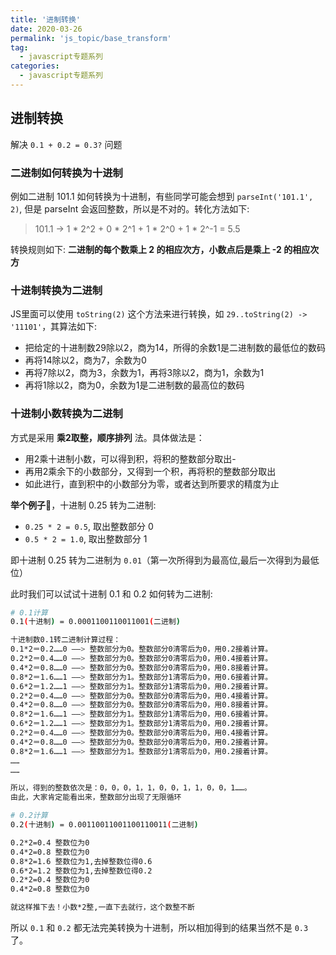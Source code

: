 ```yaml
---
title: '进制转换'
date: 2020-03-26
permalink: 'js_topic/base_transform'
tag:
  - javascript专题系列
categories:
  - javascript专题系列
---
```


## 进制转换

解决 `0.1 + 0.2 = 0.3?` 问题

### 二进制如何转换为十进制

例如二进制 101.1 如何转换为十进制，有些同学可能会想到 `parseInt('101.1', 2)`, 但是 parseInt 会返回整数，所以是不对的。转化方法如下:

> 101.1 -> 1 * 2^2 + 0 * 2^1 + 1 * 2^0 + 1 * 2^-1 = 5.5

转换规则如下: **二进制的每个数乘上 2 的相应次方，小数点后是乘上 -2 的相应次方**

### 十进制转换为二进制

JS里面可以使用 `toString(2)` 这个方法来进行转换，如 `29..toString(2) -> '11101'`，其算法如下:

- 把给定的十进制数29除以2，商为14，所得的余数1是二进制数的最低位的数码
- 再将14除以2，商为7，余数为0
- 再将7除以2，商为3，余数为1，再将3除以2，商为1，余数为1
- 再将1除以2，商为0，余数为1是二进制数的最高位的数码

### 十进制小数转换为二进制

方式是采用 **乘2取整，顺序排列** 法。具体做法是：

- 用2乘十进制小数，可以得到积，将积的整数部分取出-
- 再用2乘余下的小数部分，又得到一个积，再将积的整数部分取出
- 如此进行，直到积中的小数部分为零，或者达到所要求的精度为止

**举个例子🌰**，十进制 0.25 转为二进制:

- `0.25 * 2 = 0.5`, 取出整数部分 0
- `0.5 * 2 = 1.0`, 取出整数部分 1

即十进制 0.25 转为二进制为 `0.01`（第一次所得到为最高位,最后一次得到为最低位）

此时我们可以试试十进制 0.1 和 0.2 如何转为二进制:

```bash
# 0.1计算
0.1(十进制) = 0.0001100110011001(二进制)

十进制数0.1转二进制计算过程：
0.1*2＝0.2……0 ——> 整数部分为0。整数部分0清零后为0，用0.2接着计算。
0.2*2＝0.4……0 ——> 整数部分为0。整数部分0清零后为0，用0.4接着计算。
0.4*2＝0.8……0 ——> 整数部分为0。整数部分0清零后为0，用0.8接着计算。
0.8*2＝1.6……1 ——> 整数部分为1。整数部分1清零后为0，用0.6接着计算。
0.6*2＝1.2……1 ——> 整数部分为1。整数部分1清零后为0，用0.2接着计算。
0.2*2＝0.4……0 ——> 整数部分为0。整数部分0清零后为0，用0.4接着计算。
0.4*2＝0.8……0 ——> 整数部分为0。整数部分0清零后为0，用0.8接着计算。
0.8*2＝1.6……1 ——> 整数部分为1。整数部分1清零后为0，用0.6接着计算。
0.6*2＝1.2……1 ——> 整数部分为1。整数部分1清零后为0，用0.2接着计算。
0.2*2＝0.4……0 ——> 整数部分为0。整数部分0清零后为0，用0.4接着计算。
0.4*2＝0.8……0 ——> 整数部分为0。整数部分0清零后为0，用0.2接着计算。
0.8*2＝1.6……1 ——> 整数部分为1。整数部分1清零后为0，用0.2接着计算。
……
……

所以，得到的整数依次是：0，0，0，1，1，0，0，1，1，0，0，1……。
由此，大家肯定能看出来，整数部分出现了无限循环

# 0.2计算
0.2(十进制) = 0.00110011001100110011(二进制)

0.2*2=0.4 整数位为0
0.4*2=0.8 整数位为0
0.8*2=1.6 整数位为1,去掉整数位得0.6
0.6*2=1.2 整数位为1,去掉整数位得0.2
0.2*2=0.4 整数位为0
0.4*2=0.8 整数位为0

就这样推下去！小数*2整,一直下去就行，这个数整不断
```

所以 `0.1` 和 `0.2` 都无法完美转换为十进制，所以相加得到的结果当然不是 `0.3` 了。
